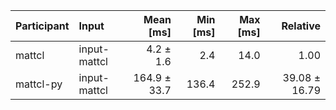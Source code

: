 | Participant | Input | Mean [ms] | Min [ms] | Max [ms] | Relative |
|:---|:---|---:|---:|---:|---:|
| mattcl | input-mattcl | 4.2 ± 1.6 | 2.4 | 14.0 | 1.00 |
| mattcl-py | input-mattcl | 164.9 ± 33.7 | 136.4 | 252.9 | 39.08 ± 16.79 |
